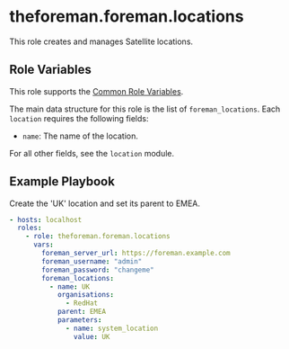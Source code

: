 theforeman.foreman.locations
===================================

This role creates and manages Satellite locations.

Role Variables
--------------

This role supports the [Common Role Variables](https://github.com/theforeman/foreman-ansible-modules/blob/develop/README.md#common-role-variables).

The main data structure for this role is the list of `foreman_locations`. Each `location` requires the following fields:

- `name`: The name of the location.

For all other fields, see the `location` module.

Example Playbook
----------------

Create the 'UK' location and set its parent to EMEA.

```yaml
- hosts: localhost
  roles:
    - role: theforeman.foreman.locations
      vars:
        foreman_server_url: https://foreman.example.com
        foreman_username: "admin"
        foreman_password: "changeme"
        foreman_locations:
          - name: UK
            organisations: 
              - RedHat
            parent: EMEA
            parameters:
              - name: system_location
                value: UK
```

